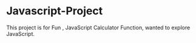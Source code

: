 # Javascript-Project
This project is for Fun , JavaScript Calculator Function, wanted to explore JavaScript.
